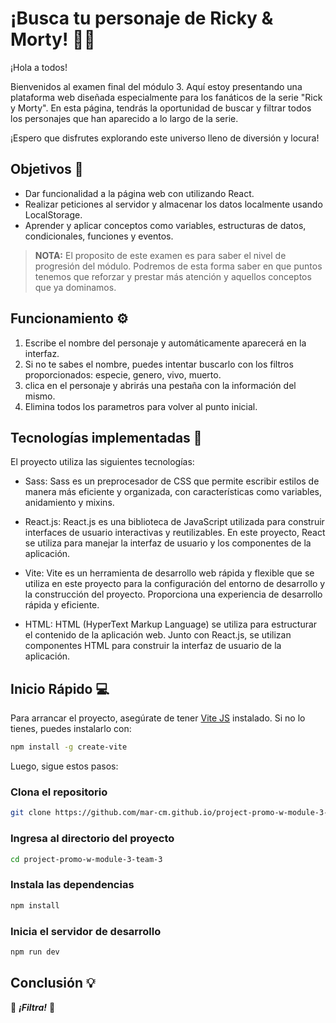 # ¡Busca tu personaje de Ricky & Morty! 👤🔎

¡Hola a todos!

Bienvenidos al examen final del módulo 3. Aquí estoy presentando una plataforma web diseñada especialmente para los fanáticos de la serie "Rick y Morty". En esta página, tendrás la oportunidad de buscar y filtrar todos los personajes que han aparecido a lo largo de la serie.

¡Espero que disfrutes explorando este universo lleno de diversión y locura!

## Objetivos 🎯

- Dar funcionalidad a la página web con utilizando React.
- Realizar peticiones al servidor y almacenar los datos localmente usando LocalStorage.
- Aprender y aplicar conceptos como variables, estructuras de datos, condicionales, funciones y eventos.

> **NOTA:** El proposito de este examen es para saber el nivel de progresión del módulo. Podremos de esta forma saber en que puntos tenemos que reforzar y prestar más atención y aquellos conceptos que ya dominamos.

## Funcionamiento ⚙️

1. Escribe el nombre del personaje y automáticamente aparecerá en la interfaz.
2. Si no te sabes el nombre, puedes intentar buscarlo con los filtros proporcionados: especie, genero, vivo, muerto.
3. clica en el personaje y abrirás una pestaña con la información del mismo.
4. Elimina todos los parametros para volver al punto inicial.

## Tecnologías implementadas 🚧

El proyecto utiliza las siguientes tecnologías:

- Sass: Sass es un preprocesador de CSS que permite escribir estilos de manera más eficiente y organizada, con características como variables, anidamiento y mixins.

- React.js: React.js es una biblioteca de JavaScript utilizada para construir interfaces de usuario interactivas y reutilizables. En este proyecto, React se utiliza para manejar la interfaz de usuario y los componentes de la aplicación.

- Vite: Vite es un herramienta de desarrollo web rápida y flexible que se utiliza en este proyecto para la configuración del entorno de desarrollo y la construcción del proyecto. Proporciona una experiencia de desarrollo rápida y eficiente.

- HTML: HTML (HyperText Markup Language) se utiliza para estructurar el contenido de la aplicación web. Junto con React.js, se utilizan componentes HTML para construir la interfaz de usuario de la aplicación.

## Inicio Rápido 💻

Para arrancar el proyecto, asegúrate de tener [Vite JS](https://vitejs.dev/) instalado. Si no lo tienes, puedes instalarlo con:

```bash
npm install -g create-vite
```

Luego, sigue estos pasos:

### Clona el repositorio

```bash
git clone https://github.com/mar-cm.github.io/project-promo-w-module-3-team-3/
```

### Ingresa al directorio del proyecto

```bash
cd project-promo-w-module-3-team-3
```

### Instala las dependencias

```bash
npm install
```

### Inicia el servidor de desarrollo

```bash
npm run dev
```

## Conclusión 💡

🎉 **_¡Filtra!_** 🎉
